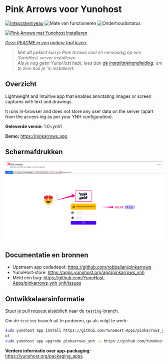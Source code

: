 <!--
NB: Deze README is automatisch gegenereerd door <https://github.com/YunoHost/apps/tree/master/tools/readme_generator>
Hij mag NIET handmatig aangepast worden.
-->

# Pink Arrows voor Yunohost

[![Integratieniveau](https://dash.yunohost.org/integration/pinkarrows_ynh.svg)](https://ci-apps.yunohost.org/ci/apps/pinkarrows_ynh/) ![Mate van functioneren](https://ci-apps.yunohost.org/ci/badges/pinkarrows_ynh.status.svg) ![Onderhoudsstatus](https://ci-apps.yunohost.org/ci/badges/pinkarrows_ynh.maintain.svg)

[![Pink Arrows met Yunohost installeren](https://install-app.yunohost.org/install-with-yunohost.svg)](https://install-app.yunohost.org/?app=pinkarrows_ynh)

*[Deze README in een andere taal lezen.](./ALL_README.md)*

> *Met dit pakket kun je Pink Arrows snel en eenvoudig op een YunoHost-server installeren.*  
> *Als je nog geen YunoHost hebt, lees dan [de installatiehandleiding](https://yunohost.org/install), om te zien hoe je 'm installeert.*

## Overzicht

Lightweight and intuitive app that enables annotating images or screen captures with text and drawings.

It runs in-browser and does not store any user data on the server (apart from the access log as per your YNH configuration).


**Geleverde versie:** 1.0~ynh1

**Demo:** <https://pinkarrows.app>

## Schermafdrukken

![Schermafdrukken van Pink Arrows](./doc/screenshots/pinkarrows_ynh.png)

## Documentatie en bronnen

- Upstream app codedepot: <https://github.com/robbalian/pinkarrows>
- YunoHost-store: <https://apps.yunohost.org/app/pinkarrows_ynh>
- Meld een bug: <https://github.com/YunoHost-Apps/pinkarrows_ynh_ynh/issues>

## Ontwikkelaarsinformatie

Stuur je pull request alsjeblieft naar de [`testing`-branch](https://github.com/YunoHost-Apps/pinkarrows_ynh_ynh/tree/testing).

Om de `testing`-branch uit te proberen, ga als volgt te werk:

```bash
sudo yunohost app install https://github.com/YunoHost-Apps/pinkarrows_ynh_ynh/tree/testing --debug
of
sudo yunohost app upgrade pinkarrows_ynh -u https://github.com/YunoHost-Apps/pinkarrows_ynh_ynh/tree/testing --debug
```

**Verdere informatie over app-packaging:** <https://yunohost.org/packaging_apps>
